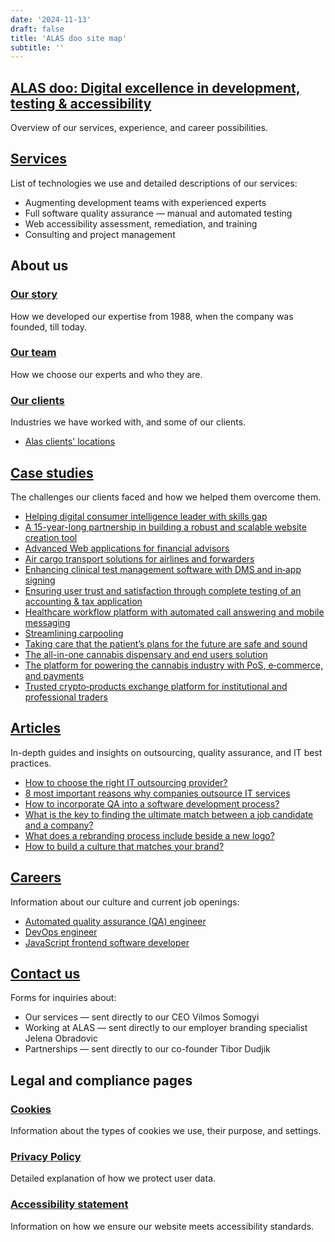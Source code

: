 ```yaml
---
date: '2024-11-13'
draft: false
title: 'ALAS doo site map'
subtitle: ''
---
```


## [ALAS doo: Digital excellence in development, testing & accessibility](/)

Overview of our services, experience, and career possibilities.

## [Services](/services)

List of technologies we use and detailed descriptions of our services:

- Augmenting development teams with experienced experts
- Full software quality assurance — manual and automated testing
- Web accessibility assessment, remediation, and training
- Consulting and project management

## About us

### [Our story](/our-story)

How we developed our expertise from 1988, when the company was founded, till today.

### [Our team](/our-team)

How we choose our experts and who they are.

### [Our clients](/our-clients)

Industries we have worked with, and some of our clients.

- [Alas clients' locations](/clients-locations)


## [Case studies](/case-studies)

The challenges our clients faced and how we helped them overcome them.

- [Helping digital consumer intelligence leader with skills gap](/case-studies/helping-digital-consumer-intelligence-leader-with-skills-gap/)
- [A 15-year-long partnership in building a robust and scalable website creation tool](/case-studies/a-15-year-long-partnership-in-building-a-robust-and-scalable-website-creation-tool/)
- [Advanced Web applications for financial advisors](/case-studies/advanced-web-applications-for-financial-advisors/)
- [Air cargo transport solutions for airlines and forwarders](/case-studies/air-cargo-transport-solutions-for-airlines-and-forwarders/)
- [Enhancing clinical test management software with DMS and in‑app signing](/case-studies/enhancing-clinical-test-management-software-with-dms-and-in-app-signing/)
- [Ensuring user trust and satisfaction through complete testing of an accounting & tax application](/case-studies/ensuring-user-trust-and-satisfaction-through-complete-testing-of-an-accounting-and-tax-application/)
- [Healthcare workflow platform with automated call answering and mobile messaging](/case-studies/healthcare-workflow-platform-with-automated-call-answering-and-mobile-messaging/)
- [Streamlining carpooling](/case-studies/streamlining-carpooling/)
- [Taking care that the patient’s plans for the future are safe and sound](/case-studies/ensuring-that-the-patients-plans-for-the-future-are-safe-and-sound/)
- [The all-in-one cannabis dispensary and end users solution](/case-studies/the-all-in-one-cannabis-dispensary-and-end-users-solution/)
- [The platform for powering the cannabis industry with PoS, e‑commerce, and payments](/case-studies/the-platform-for-powering-the-cannabis-industry-with-pos-e-commerce-and-payments/)
- [Trusted crypto‑products exchange platform for institutional and professional traders](/case-studies/trusted-crypto-products-exchange-platform-for-institutional-and-professional-traders/)

## [Articles](/articles)

In-depth guides and insights on outsourcing, quality assurance, and IT best practices.

- [How to choose the right IT outsourcing provider?](/articles/how-to-choose-the-right-it-outsourcing-provider/)
- [8 most important reasons why companies outsource IT services](/articles/8-most-important-reasons-why-companies-outsource-it-services/)
- [How to incorporate QA into a software development process?](/articles/how-to-incorporate-qa-into-software-development-process/)
- [What is the key to finding the ultimate match between a job candidate and a company?](/articles/what-is-the-key-to-finding-the-ultimate-match-between-a-job-candidate-and-a-company/)
- [What does a rebranding process include beside a new logo?](/articles/what-does-a-rebranding-process-include-beside-a-new-logo/)
- [How to build a culture that matches your brand?](/articles/how-to-build-a-culture-that-matches-your-brand/)

## [Careers](/careers)

Information about our culture and current job openings:

- [Automated quality assurance (QA) engineer](/career/automated-quality-assurance-qa-engineer/)
- [DevOps engineer](/career/devops-engineer/)
- [JavaScript frontend software developer](/career/javascript-frontend-software-developer/)

## [Contact us](/contact/)

Forms for inquiries about:

- Our services — sent directly to our CEO Vilmos Somogyi
- Working at ALAS — sent directly to our employer branding specialist Jelena Obradovic
- Partnerships — sent directly to our co-founder Tibor Dudjik

## Legal and compliance pages

### [Cookies](/cookies/)

Information about the types of cookies we use, their purpose, and settings.

### [Privacy Policy](/privacy-policy/)

Detailed explanation of how we protect user data.

### [Accessibility statement](/accessibility-statement)

Information on how we ensure our website meets accessibility standards.
